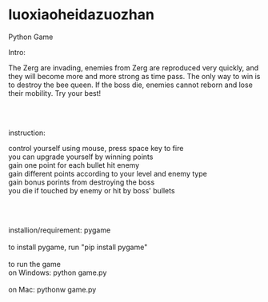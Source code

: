 # luoxiaoheidazuozhan

Python Game 

Intro:

<p>The Zerg are invading, enemies from Zerg are reproduced very quickly, and they will become more and more strong as time pass.
The only way to win is to destroy the bee queen. If the boss die, enemies cannot reborn and lose their mobility. Try your best!
<p>

<br>
<br>

instruction:

control yourself using mouse, press space key to fire <br>
you can upgrade yourself by winning points <br>
gain one point for each bullet hit enemy <br>
gain different points according to your level and enemy type<br>
gain bonus porints from destroying the boss <br>
you die if touched by enemy or hit by boss' bullets<br>

<br>
<br>

installion/requirement:
pygame <br>
<br>
to install pygame, run "pip install pygame" <br>
<br>
to run the game <br>
on Windows: python game.py <br>
<br>
on Mac: pythonw game.py <br>
